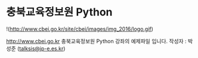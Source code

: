 # 충북교육정보원 Python 
!(http://www.cbei.go.kr/site/cbei/images/img_2016/logo.gif)

<http://www.cbei.go.kr>
충북교육정보원 Python 강좌의 예제파일 입니다.
작성자 : 박성준 (talksis@jp-e.es.kr)
